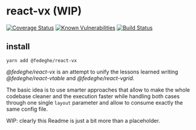 
# react-vx (WIP)

[![Coverage Status](https://coveralls.io/repos/github/fedeghe/react-vx/badge.svg?branch=master)](https://coveralls.io/github/fedeghe/react-vx?branch=master)
[![Known Vulnerabilities](https://snyk.io/test/github/fedeghe/react-vx/badge.svg)](https://snyk.io/test/github/fedeghe/react-vx)
[![Build Status](https://travis-ci.org/fedeghe/react-vx.svg?branch=master)](https://travis-ci.org/fedeghe/react-vx)

## install

`yarn add @fedeghe/react-vx`

_@fedeghe/react-vx_ is an attempt to unify the lessons learned writing _@fedeghe/react-vtable_ and _@fedeghe/react-vgrid_.  

The basic idea is to use smarter approaches that allow to make the whole codebase cleaner and the execution faster while handling both cases through one single `layout` parameter and allow to consume exactly the same config file.  

WIP: clearly this Readme is just a bit more than a placeholder.

